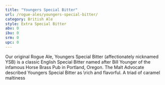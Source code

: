 ```yaml
---
title: "Youngers Special Bitter"
url: /rogue-ales/youngers-special-bitter/
category: British Ale
style: Extra Special Bitter
abv: 0
ibu: 0
srm: 0
upc: 0
---
```

Our original Rogue Ale, Youngers Special Bitter (affectionately nicknamed YSB) is a classic English Special Bitter named after Bill Younger of the infamous Horse Brass Pub in Portland, Oregon. The Malt Advocate described Youngers Special Bitter as \rich and flavorful. A triad of caramel maltiness
